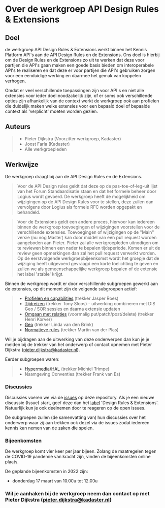 # Over de werkgroep API Design Rules & Extensions

## Doel
de werkgroep API Design Rules & Extensions werkt binnen het Kennis Platform API's aan de API Design Rules en de Extensions. Ons doel is hierbij om de Design Rules en de Extensions zo uit te werken dat deze voor partijen die API's gaan maken een goede basis bieden om interoperabele API's te realiseren en dat deze er voor partijen die API's gebruiken zorgen voor een eenduidige werking en daarmee het gemak van koppelen verhogen.

Omdat er veel verschillende toepassingen zijn voor API's en niet alle extensies voor ieder doel noodzakelijk zijn, of er soms ook verschillende opties zijn afhankelijk van de context werkt de werkgroep ook aan profielen die duidelijk maken welke extensies voor een bepaald doel of bepaalde context als 'verplicht' moeten worden gezien.

## Auteurs
> - Pieter Dijkstra (Voorzitter werkgroep, Kadaster)
> - Joost Farla (Kadaster)
> - Alle werkgroepleden

## Werkwijze

De werkgroep draagt bij aan de API Design Rules en de Extensions.
> Voor de API Design rules geldt dat deze op de pas-toe-of-leg-uit lijst van het Forum Standaardisatie staan en dat het formele beheer door Logius wordt gevoerd. De werkgroep heeft de mogelijkheid om wijzigingen op de API Design Rules voor te stellen, deze zullen dan vervolgens door Logius als formele RFC worden opgepakt en behandeld.

> Voor de Extensions geldt een andere proces, hiervoor kan iedereen binnen de werkgroep toevoegingen of wijzigingen voorstellen voor de verschillende extensies. Toevoegingen of wijzigingen op de "Main" versie (nu nog Master) kan door middel van een pull request worden aangeboden aan Pieter. Pieter zal alle werkgroepleden uitnodigen om te reviewen binnen een nader te bepalen tijdsperiode. Komen er uit de review geen opmerkingen dan zal het pull request verwerkt worden. Op de eerstvolgende werkgroepbijeenkomst wordt het groepje dat de wijziging heeft uitgevoerd gevraagd een korte toelichting te geven en zullen we als gemeenschappelijke werkgroep bepalen of de extensie het label 'stable' krijgt.

Binnen de werkgroep wordt er door verschillende subgroepen gewerkt aan de extensies, op dit moment zijn de volgende subgroepen actief:
> - [Profielen en capabilities](profielen.md) (trekker Jasper Roes)
> - [Tijdreizen](tijdreizen.md) (trekker Tony Sloos) - uitwerking combineren met DIS Geo / SOR sessies en daarna extensie updaten
> - [Omgaan met relaties](relaties.md) (voormalig put/patch/post/delete) (trekker Henri Korver)
> - [Geo](geo.md) (trekker Linda van den Brink)
> - [Normatieve rules](https://github.com/Logius-standaarden/API-Design-Rules#readme) (trekker Martin van der Plas)

Wil je bijdragen aan de uitwerking van deze onderwerpen dan kun je je melden bij de trekker van het onderwerp of contact opnemen met Pieter Dijkstra (pieter.dijkstra@kadaster.nl).

Eerder subgroepen waren:
> - [Hypermedia/HAL](hypermedia.md) (trekker Michiel Trimpe)
> - Naamgeving Conventies (trekker Frank van Es)

### Discussies

Discussies voeren we via de [issues](https://github.com/Geonovum/KP-APIs/issues) op deze repository. Als je een nieuwe discussie (Issue) start, geef deze dan het [label](https://github.com/Geonovum/KP-APIs/labels) 'Design Rules & Extensions'. Natuurlijk kun je ook deelnemen door te reageren op de open issues.

De subgroepen zullen (de samenvatting van) hun discussies over het onderwerp waar zij aan trekken ook dezel via de issues zodat iedereen kennis kan nemen van de zaken die spelen.

### Bijeenkomsten

De werkgroep komt vier keer per jaar bijeen. Zolang de maatregelen tegen de COVID-19 pandemie van kracht zijn, vinden de bijeenkomsten online plaats.

De geplande bijeenkomsten in 2022 zijn:
- donderdag 17 maart van 10.00u tot 12.00u

### Wil je aanhaken bij de werkgroep neem dan contact op met Pieter Dijkstra (pieter.dijkstra@kadaster.nl)
